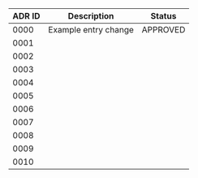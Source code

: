 | ADR ID | Description          | Status   |
| ------ | -------------------- | -------- |
| 0000   | Example entry change | APPROVED |
| 0001   |                      |          |
| 0002   |                      |          |
| 0003   |                      |          |
| 0004   |                      |          |
| 0005   |                      |          |
| 0006   |                      |          |
| 0007   |                      |          |
| 0008   |                      |          |
| 0009   |                      |          |
| 0010   |                      |          |
